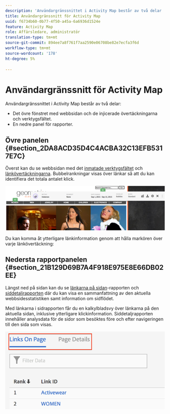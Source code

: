 ```yaml
---
description: 'Användargränssnittet i Activity Map består av två delar '
title: Användargränssnitt för Activity Map
uuid: f6734b60-0b77-4f50-a45a-6a6936d1524e
feature: Activity Map
role: Affärsledare, administratör
translation-type: tm+mt
source-git-commit: 894ee7a8f761f7aa2590e06708be82e7ecfa3f6d
workflow-type: tm+mt
source-wordcount: '178'
ht-degree: 5%

---
```



# Användargränssnitt för Activity Map

Användargränssnittet i Activity Map består av två delar:

* Det övre fönstret med webbsidan och de injicerade övertäckningarna och verktygsfältet.
* En nedre panel för rapporter.

## Övre panelen {#section_2DA8ACD35D4C4ACBA32C13EFB5317E7C}

Överst kan du se webbsidan med det [inmatade verktygsfältet](/help/analyze/activity-map/activitymap-standard-live.md) och [länkövertäckningarna](/help/analyze/activity-map/activitymap-gainerslosers.md). Bubbelrankningar visas över länkar så att du kan identifiera det totala antalet klick.

![](assets/top_panel.png)

Du kan komma åt ytterligare länkinformation genom att hålla markören över varje länkövertäckning:

## Nedersta rapportpanelen {#section_21B129D69B7A4F918E975E8E66DB02EE}

Längst ned på sidan kan du se [länkarna på sidan](/help/analyze/activity-map/activitymap-links-report.md)-rapporten och [siddetaljrapporten](/help/analyze/activity-map/activitymap-page-flow.md) där du kan visa en sammanfattning av den aktuella webbsidesstatistiken samt information om sidflödet.

Med länkarna i sidrapporten får du en kalkylbladsvy över länkarna på den aktuella sidan, inklusive ytterligare klickinformation. Siddetaljrapporten innehåller analysdata för de sidor som besöktes före och efter navigeringen till den sida som visas.

![](assets/bottom_panel.png)

